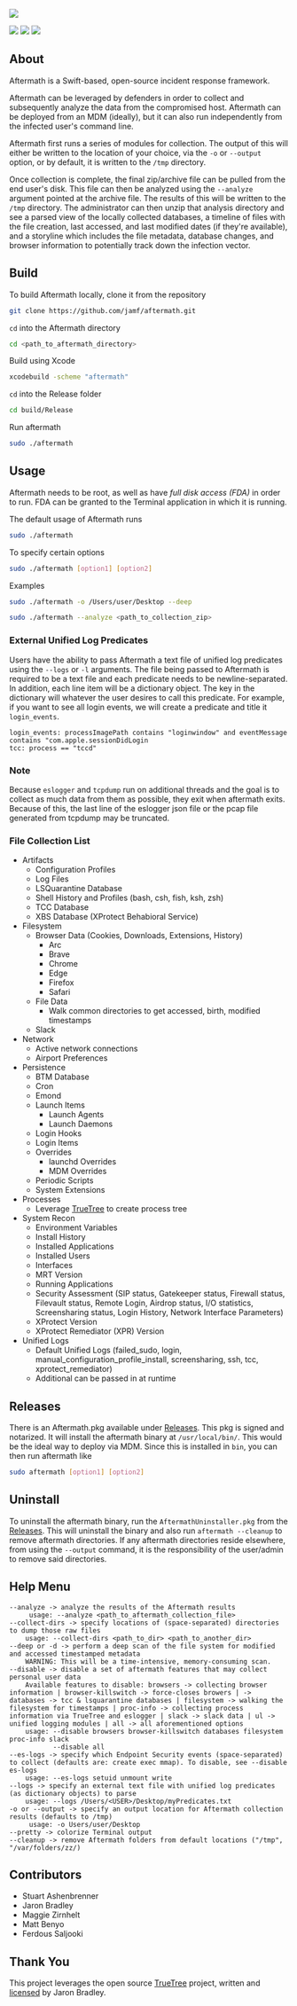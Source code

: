 
![](https://github.com/jamf/aftermath/blob/main/AftermathLogo.png)


![](https://img.shields.io/badge/release-2.2.1-bright%20green)&nbsp;![](https://img.shields.io/badge/macOS-12.0%2B-blue)&nbsp;![](https://img.shields.io/badge/license-MIT-orange)


## About
Aftermath is a  Swift-based, open-source incident response framework.

Aftermath can be leveraged by defenders in order to collect and subsequently analyze the data from the compromised host. Aftermath can be deployed from an MDM (ideally), but it can also run independently from the infected user's command line. 

Aftermath first runs a series of modules for collection. The output of this will either be written to the location of your choice, via the `-o` or `--output` option, or by default, it is written to the `/tmp` directory.

Once collection is complete, the final zip/archive file can be pulled from the end user's disk. This file can then be analyzed using the `--analyze` argument pointed at the archive file. The results of this will be written to the `/tmp` directory. The administrator can then unzip that analysis directory and see a parsed view of the locally collected databases, a timeline of files with the file creation, last accessed, and last modified dates (if they're available), and a storyline which includes the file metadata, database changes, and browser information to potentially track down the infection vector.


## Build
To build Aftermath locally, clone it from the repository
```bash
git clone https://github.com/jamf/aftermath.git
```
`cd` into the Aftermath directory
```bash
cd <path_to_aftermath_directory>
```
Build using Xcode
```bash
xcodebuild -scheme "aftermath"
``` 
`cd` into the Release folder
```bash
cd build/Release
```
Run aftermath
```bash
sudo ./aftermath
```

## Usage
Aftermath needs to be root, as well as have *full disk access (FDA)* in order to run. FDA can be granted to the Terminal application in which it is running.

The default usage of Aftermath runs 
```bash
sudo ./aftermath
```
To specify certain options
```bash
sudo ./aftermath [option1] [option2]
```
Examples
```bash
sudo ./aftermath -o /Users/user/Desktop --deep
```
```bash
sudo ./aftermath --analyze <path_to_collection_zip>
```

### External Unified Log Predicates
Users have the ability to pass Aftermath a text file of unified log predicates using the `--logs` or `-l` arguments. The file being passed to Aftermath is required to be a text file and each predicate needs to be newline-separated. In addition, each line item will be a dictionary object. The key in the dictionary will whatever the user desires to call this predicate. For example, if you want to see all login events, we will create a predicate and title it `login_events`.
```
login_events: processImagePath contains "loginwindow" and eventMessage contains "com.apple.sessionDidLogin
tcc: process == "tccd"
```

### Note
Because `eslogger` and `tcpdump` run on additional threads and the goal is to collect as much data from them as possible, they exit when aftermath exits. Because of this, the last line of the eslogger json file or the pcap file generated from tcpdump may be truncated.

### File Collection List
- Artifacts
    - Configuration Profiles
    - Log Files
    - LSQuarantine Database
    - Shell History and Profiles (bash, csh, fish, ksh, zsh)
    - TCC Database
    - XBS Database (XProtect Behabioral Service)
- Filesystem
    - Browser Data (Cookies, Downloads, Extensions, History)
        - Arc
        - Brave
        - Chrome
        - Edge
        - Firefox
        - Safari
    - File Data
        - Walk common directories to get accessed, birth, modified timestamps
    - Slack
- Network
    - Active network connections
    - Airport Preferences
- Persistence
    - BTM Database
    - Cron
    - Emond
    - Launch Items
        - Launch Agents
        - Launch Daemons
    - Login Hooks
    - Login Items
    - Overrides
        - launchd Overrides
        - MDM Overrides
    - Periodic Scripts
    - System Extensions
- Processes
    - Leverage [TrueTree](https://github.com/themittenmac/TrueTree) to create process tree 
- System Recon
    - Environment Variables
    - Install History
    - Installed Applications
    - Installed Users
    - Interfaces
    - MRT Version
    - Running Applications
    - Security Assessment (SIP status, Gatekeeper status, Firewall status, Filevault status, Remote Login, Airdrop status, I/O statistics, Screensharing status, Login History, Network Interface Parameters)
    - XProtect Version
    - XProtect Remediator (XPR) Version
- Unified Logs
    - Default Unified Logs (failed_sudo, login, manual_configuration_profile_install, screensharing, ssh, tcc, xprotect_remediator)
    - Additional can be passed in at runtime

## Releases
There is an Aftermath.pkg available under [Releases](https://github.com/jamf/aftermath/releases). This pkg is signed and notarized. It will install the aftermath binary at `/usr/local/bin/`. This would be the ideal way to deploy via MDM. Since this is installed in `bin`, you can then run aftermath like
```bash
sudo aftermath [option1] [option2]
```

## Uninstall
To uninstall the aftermath binary, run the `AftermathUninstaller.pkg` from the [Releases](https://github.com/jamf/aftermath/releases). This will uninstall the binary and also run `aftermath --cleanup` to remove aftermath directories. If any aftermath directories reside elsewhere, from using the `--output` command, it is the responsibility of the user/admin to remove said directories.

## Help Menu

```
--analyze -> analyze the results of the Aftermath results
     usage: --analyze <path_to_aftermath_collection_file>
--collect-dirs -> specify locations of (space-separated) directories to dump those raw files
    usage: --collect-dirs <path_to_dir> <path_to_another_dir>
--deep or -d -> perform a deep scan of the file system for modified and accessed timestamped metadata
    WARNING: This will be a time-intensive, memory-consuming scan.
--disable -> disable a set of aftermath features that may collect personal user data
    Available features to disable: browsers -> collecting browser information | browser-killswitch -> force-closes browers | -> databases -> tcc & lsquarantine databases | filesystem -> walking the filesystem for timestamps | proc-info -> collecting process information via TrueTree and eslogger | slack -> slack data | ul -> unified logging modules | all -> all aforementioned options 
    usage: --disable browsers browser-killswitch databases filesystem proc-info slack
           --disable all
--es-logs -> specify which Endpoint Security events (space-separated) to collect (defaults are: create exec mmap). To disable, see --disable es-logs
    usage: --es-logs setuid unmount write
--logs -> specify an external text file with unified log predicates (as dictionary objects) to parse
    usage: --logs /Users/<USER>/Desktop/myPredicates.txt
-o or --output -> specify an output location for Aftermath collection results (defaults to /tmp)
     usage: -o Users/user/Desktop
--pretty -> colorize Terminal output
--cleanup -> remove Aftermath folders from default locations ("/tmp", "/var/folders/zz/) 
```

## Contributors
- Stuart Ashenbrenner
- Jaron Bradley
- Maggie Zirnhelt
- Matt Benyo
- Ferdous Saljooki

## Thank You
This project leverages the open source [TrueTree](https://github.com/themittenmac/TrueTree) project, written and [licensed](https://github.com/themittenmac/TrueTree/blob/master/license.md) by Jaron Bradley. 
